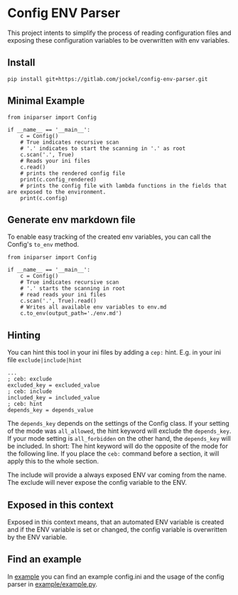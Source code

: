 # Config ENV Parser
This project intents to simplify the process of reading configuration files and
exposing these configuration variables to be overwritten with env variables.

## Install
`pip install git+https://gitlab.com/jockel/config-env-parser.git`

## Minimal Example
```
from iniparser import Config

if __name__ == '__main__':
    c = Config()
    # True indicates recursive scan
    # '.' indicates to start the scanning in '.' as root
    c.scan('.', True)
    # Reads your ini files
    c.read()
    # prints the rendered config file
    print(c.config_rendered)
    # prints the config file with lambda functions in the fields that are exposed to the environment.
    print(c.config)
```

## Generate env markdown file
To enable easy tracking of the created env variables, 
you can call the Config's `to_env` method.

```
from iniparser import Config

if __name__ == '__main__':
    c = Config()
    # True indicates recursive scan
    # '.' starts the scanning in root
    # read reads your ini files
    c.scan('.', True).read()
    # Writes all available env variables to env.md
    c.to_env(output_path='./env.md')

```

## Hinting
You can hint this tool in your ini files by adding a `cep:` hint.
E.g. in your ini file `exclude|include|hint`
```
...
; ceb: exclude
excluded_key = excluded_value
; ceb: include
included_key = included_value
; ceb: hint
depends_key = depends_value
```
The `depends_key` depends on the settings of the Config class. If your setting of the mode was
`all_allowed`, the hint keyword will exclude the `depends_key`. If your mode setting is
`all_forbidden` on the other hand, the `depends_key` will be included.
In short: The hint keyword will do the opposite of the mode for the following line. 
If you place the `ceb:` command before a section, it will apply this to the whole section.

The include will provide a always exposed ENV var coming from the name.
The exclude will never expose the config variable to the ENV.


## Exposed in this context
Exposed in this context means, that an automated ENV variable is created and if the ENV variable is
set or changed, the config variable is overwritten by the ENV variable. 

## Find an example
In [example](./example) you can find an example config.ini and the usage of the config parser in
[example/example.py](./example/example.py).
